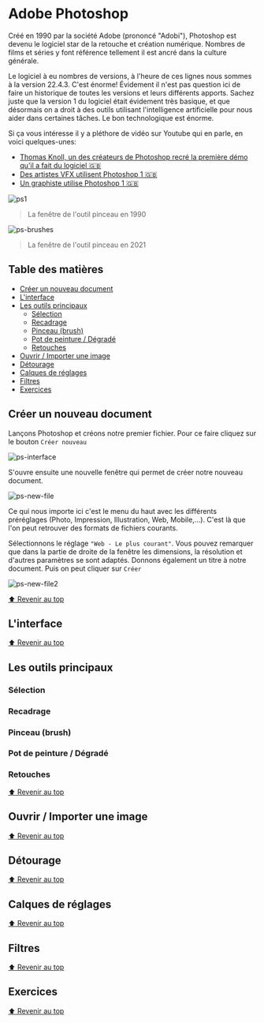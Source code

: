 <!-- omit in toc -->
# Adobe Photoshop

Créé en 1990 par la société Adobe (prononcé "Adobi"), Photoshop est devenu le logiciel star de la retouche et création numérique. Nombres de films et séries y font référence tellement il est ancré dans la culture générale.

Le logiciel à eu nombres de versions, à l'heure de ces lignes nous sommes à la version 22.4.3. C'est énorme! Évidement il n'est pas question ici de faire un historique de toutes les versions et leurs différents apports. Sachez juste que la version 1 du logiciel était évidement très basique, et que désormais on a droit à des outils utilisant l'intelligence artificielle pour nous aider dans certaines tâches. Le bon technologique est énorme.

Si ça vous intéresse il y a pléthore de vidéo sur Youtube qui en parle, en voici quelques-unes:

- [Thomas Knoll, un des créateurs de Photoshop recré la première démo qu'il a fait du logiciel :uk:](https://youtu.be/Tda7jCwvSzg)
- [Des artistes VFX utilisent Photoshop 1 :uk:](https://youtu.be/8LkUzVexLTU)
- [Un graphiste utilise Photoshop 1 :uk:](https://youtu.be/ftaIzyrMDqE)

![ps1](img/3/ps1-brush.png)

> La fenêtre de l'outil pinceau en 1990

![ps-brushes](img/3/ps-brushes.jpeg)

> La fenêtre de l'outil pinceau en 2021

<!-- omit in toc -->
## Table des matières 
- [Créer un nouveau document](#créer-un-nouveau-document)
- [L'interface](#linterface)
- [Les outils principaux](#les-outils-principaux)
  - [Sélection](#sélection)
  - [Recadrage](#recadrage)
  - [Pinceau (brush)](#pinceau-brush)
  - [Pot de peinture / Dégradé](#pot-de-peinture--dégradé)
  - [Retouches](#retouches)
- [Ouvrir / Importer une image](#ouvrir--importer-une-image)
- [Détourage](#détourage)
- [Calques de réglages](#calques-de-réglages)
- [Filtres](#filtres)
- [Exercices](#exercices)

## Créer un nouveau document

Lançons Photoshop et créons notre premier fichier. Pour ce faire cliquez sur le bouton ```Créer nouveau```

![ps-interface](img/3/ps-interface.png)

S'ouvre ensuite une nouvelle fenêtre qui permet de créer notre nouveau document.

![ps-new-file](img/3/ps-new-file.png)

Ce qui nous importe ici c'est le menu du haut avec les différents préréglages (Photo, Impression, Illustration, Web, Mobile,...). C'est là que l'on peut retrouver des formats de fichiers courants.

Sélectionnons le réglage ```"Web - Le plus courant"```. Vous pouvez remarquer que dans la partie de droite de la fenêtre les dimensions, la résolution et d'autres paramètres se sont adaptés. Donnons également un titre à notre document. Puis on peut cliquer sur ```Créer```

![ps-new-file2](img/3/ps-new-file2.png)



[:arrow_up: Revenir au top](#table-des-matières)

## L'interface



[:arrow_up: Revenir au top](#table-des-matières)

## Les outils principaux

### Sélection

### Recadrage

### Pinceau (brush)

### Pot de peinture / Dégradé

### Retouches

[:arrow_up: Revenir au top](#table-des-matières)

## Ouvrir / Importer une image

[:arrow_up: Revenir au top](#table-des-matières)

## Détourage

[:arrow_up: Revenir au top](#table-des-matières)

## Calques de réglages

[:arrow_up: Revenir au top](#table-des-matières)

## Filtres

[:arrow_up: Revenir au top](#table-des-matières)

## Exercices

[:arrow_up: Revenir au top](#table-des-matières)
